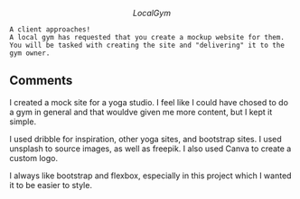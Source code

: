 $$
Local Gym
$$

<!-- Switch between views press Ctrl Shift V
side by side ctrl k v -->


```
A client approaches! 
A local gym has requested that you create a mockup website for them. 
You will be tasked with creating the site and "delivering" it to the gym owner. 
```

## Comments

I created a mock site for a yoga studio. I feel like I could have chosed to do a gym in general and that wouldve given me more content, but I kept it simple. 

I used dribble for inspiration, other yoga sites, and bootstrap sites. I used unsplash to source images, as well as freepik. I also used Canva to create a custom logo. 

I always like bootstrap and flexbox, especially in this project which I wanted it to be easier to style.



<!-- Image by <a href="https://www.freepik.com/free-vector/organic-flat-people-meditating-illustration_13297285.htm#&position=7&from_view=collections">Freepik</a> -->

<!-- NAVBAR
https://mdbootstrap.com/snippets/standard/mdbootstrap/2949651


I wanted to replicate posts using JavaScript again 
https://www.w3schools.com/howto/howto_html_include.asp
https://stackoverflow.com/questions/1229333/how-to-make-reuseable-html-navigation-menus 



 -->